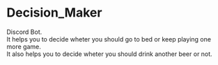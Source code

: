 # Decision_Maker

Discord Bot.  
It helps you to decide wheter you should go to bed or keep playing one more game.  
It also helps you to decide wheter you should drink another beer or not.    
